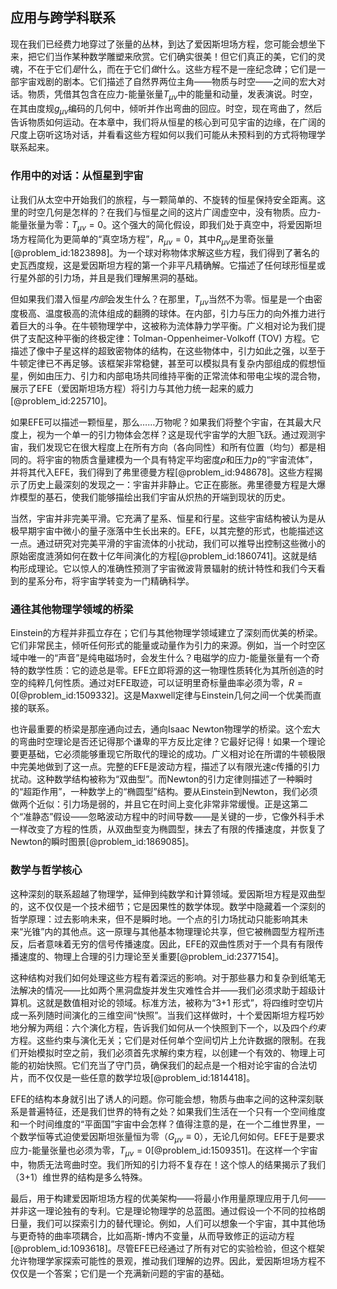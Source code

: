 ## 应用与跨学科联系

现在我们已经费力地穿过了张量的丛林，到达了爱因斯坦场方程，您可能会想坐下来，把它们当作某种数学雕塑来欣赏。它们确实很美！但它们真正的美，它们的灵魂，不在于它们*是*什么，而在于它们*做*什么。这些方程不是一座纪念碑；它们是一部宇宙戏剧的剧本。它们描述了自然界两位主角——物质与时空——之间的宏大对话。物质，凭借其包含在应力-能量张量$T_{\mu\nu}$中的能量和动量，发表演说。时空，在其由度规$g_{\mu\nu}$编码的几何中，倾听并作出弯曲的回应。时空，现在弯曲了，然后告诉物质如何运动。在本章中，我们将从恒星的核心到可见宇宙的边缘，在广阔的尺度上窃听这场对话，并看看这些方程如何以我们可能从未预料到的方式将物理学联系起来。

### 作用中的对话：从恒星到宇宙

让我们从太空中开始我们的旅程，与一颗简单的、不旋转的恒星保持安全距离。这里的时空几何是怎样的？在我们与恒星之间的这片广阔虚空中，没有物质。应力-能量张量为零：$T_{\mu\nu} = 0$。这个强大的简化假设，即我们处于真空中，将爱因斯坦场方程简化为更简单的“真空场方程”，$R_{\mu\nu} = 0$，其中$R_{\mu\nu}$是里奇张量[@problem_id:1823898]。为一个球对称物体求解这些方程，我们得到了著名的史瓦西度规，这是爱因斯坦方程的第一个非平凡精确解。它描述了任何球形恒星或行星外部的引力场，并且是我们理解黑洞的基础。

但如果我们潜入恒星*内部*会发生什么？在那里，$T_{\mu\nu}$当然不为零。恒星是一个由密度极高、温度极高的流体组成的翻腾的球体。在内部，引力与压力的向外推力进行着巨大的斗争。在牛顿物理学中，这被称为流体静力学平衡。广义相对论为我们提供了支配这种平衡的终极定律：Tolman-Oppenheimer-Volkoff (TOV) 方程。它描述了像中子星这样的超致密物体的结构，在这些物体中，引力如此之强，以至于牛顿定律已不再足够。该框架非常稳健，甚至可以模拟具有复杂内部组成的假想恒星，例如由压力、引力和内部电场共同维持平衡的正常流体和带电尘埃的混合物，展示了EFE（爱因斯坦场方程）将引力与其他力统一起来的威力[@problem_id:225710]。

如果EFE可以描述一颗恒星，那么……万物呢？如果我们将整个宇宙，在其最大尺度上，视为一个单一的引力物体会怎样？这是现代宇宙学的大胆飞跃。通过观测宇宙，我们发现它在很大程度上在所有方向（各向同性）和所有位置（均匀）都是相同的。将宇宙的物质含量建模为一个具有特定平均密度$\rho$和压力$p$的“宇宙流体”，并将其代入EFE，我们得到了弗里德曼方程[@problem_id:948678]。这些方程揭示了历史上最深刻的发现之一：宇宙并非静止。它正在膨胀。弗里德曼方程是大爆炸模型的基石，使我们能够描绘出我们宇宙从炽热的开端到现状的历史。

当然，宇宙并非完美平滑。它充满了星系、恒星和行星。这些宇宙结构被认为是从极早期宇宙中微小的量子涨落中生长出来的。EFE，以其完整的形式，也能描述这一点。通过研究对完美平滑的宇宙流体的小扰动，我们可以推导出控制这些微小的原始密度涟漪如何在数十亿年间演化的方程[@problem_id:1860741]。这就是结构形成理论。它以惊人的准确性预测了宇宙微波背景辐射的统计特性和我们今天看到的星系分布，将宇宙学转变为一门精确科学。

### 通往其他物理学领域的桥梁

Einstein的方程并非孤立存在；它们与其他物理学领域建立了深刻而优美的桥梁。它们非常民主，倾听任何形式的能量或动量作为引力的来源。例如，当一个时空区域中唯一的“声音”是纯电磁场时，会发生什么？电磁学的应力-能量张量有一个奇特的数学性质：它的迹总是零。EFE立即将源的这一物理性质转化为其所创造的时空的纯粹几何性质。通过对EFE取迹，可以证明里奇标量曲率必须为零，$R=0$[@problem_id:1509332]。这是Maxwell定律与Einstein几何之间一个优美而直接的联系。

也许最重要的桥梁是那座通向过去，通向Isaac Newton物理学的桥梁。这个宏大的弯曲时空理论是否还记得那个谦卑的平方反比定律？它最好记得！如果一个理论要更基础，它必须能够重现它所取代的理论的成功。广义相对论在所谓的牛顿极限中完美地做到了这一点。完整的EFE是波动方程，描述了以有限光速$c$传播的引力扰动。这种数学结构被称为“双曲型”。而Newton的引力定律则描述了一种瞬时的“超距作用”，一种数学上的“椭圆型”结构。要从Einstein到Newton，我们必须做两个近似：引力场是弱的，并且它在时间上变化非常非常缓慢。正是这第二个“准静态”假设——忽略波动方程中的时间导数——是关键的一步，它像外科手术一样改变了方程的性质，从双曲型变为椭圆型，抹去了有限的传播速度，并恢复了Newton的瞬时图景[@problem_id:1869085]。

### 数学与哲学核心

这种深刻的联系超越了物理学，延伸到纯数学和计算领域。爱因斯坦方程是双曲型的，这不仅仅是一个技术细节；它是因果性的数学体现。数学中隐藏着一个深刻的哲学原理：过去影响未来，但不是瞬时地。一个点的引力场扰动只能影响其未来“光锥”内的其他点。这一原理与其他基本物理理论共享，但它被椭圆型方程所违反，后者意味着无穷的信号传播速度。因此，EFE的双曲性质对于一个具有有限传播速度的、物理上合理的引力理论至关重要[@problem_id:2377154]。

这种结构对我们如何处理这些方程有着深远的影响。对于那些暴力和复杂到纸笔无法解决的情况——比如两个黑洞盘旋并发生灾难性合并——我们必须求助于超级计算机。这就是数值相对论的领域。标准方法，被称为“3+1 形式”，将四维时空切片成一系列随时间演化的三维空间“快照”。当我们这样做时，十个爱因斯坦方程巧妙地分解为两组：六个演化方程，告诉我们如何从一个快照到下一个，以及四个*约束*方程。这些约束与演化无关；它们是对任何单个空间切片上允许数据的限制。在我们开始模拟时空之前，我们必须首先求解约束方程，以创建一个有效的、物理上可能的初始快照。它们充当了守门员，确保我们的起点是一个相对论宇宙的合法切片，而不仅仅是一些任意的数学垃圾[@problem_id:1814418]。

EFE的结构本身就引出了诱人的问题。你可能会想，物质与曲率之间的这种深刻联系是普遍特征，还是我们世界的特有之处？如果我们生活在一个只有一个空间维度和一个时间维度的“平面国”宇宙中会怎样？值得注意的是，在一个二维世界里，一个数学恒等式迫使爱因斯坦张量恒为零（$G_{\mu\nu} \equiv 0$），无论几何如何。EFE于是要求应力-能量张量也必须为零，$T_{\mu\nu}=0$[@problem_id:1509351]。在这样一个宇宙中，物质无法弯曲时空。我们所知的引力将不复存在！这个惊人的结果揭示了我们（3+1）维世界的结构是多么特殊。

最后，用于构建爱因斯坦场方程的优美架构——将最小作用量原理应用于几何——并非这一理论独有的专利。它是理论物理学的总蓝图。通过假设一个不同的拉格朗日量，我们可以探索引力的替代理论。例如，人们可以想象一个宇宙，其中其他场与更奇特的曲率项耦合，比如高斯-博内不变量，从而导致修正的运动方程[@problem_id:1093618]。尽管EFE已经通过了所有对它的实验检验，但这个框架允许物理学家探索可能性的景观，推动我们理解的边界。因此，爱因斯坦场方程不仅仅是一个答案；它们是一个充满新问题的宇宙的基础。